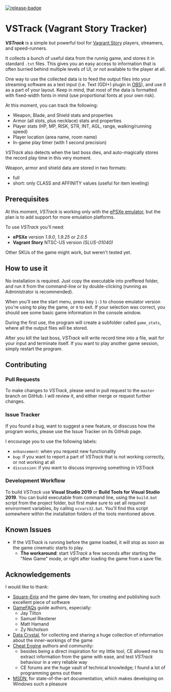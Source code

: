 [![release-badge]][latest-release]

[release-badge]: https://img.shields.io/github/v/release/Rosto75/vstrack?include_prereleases
[latest-release]: https://github.com/Rosto75/vstrack/releases/latest

# VSTrack (Vagrant Story Tracker)
[about-vstrack]: #about-vstrack

***VSTrack*** is a simple but powerful tool for [Vagrant Story][vagrant-game] players, streamers, and speed-runners. 


It collects a bunch of useful data from the runnig game, and stores it in standard `.txt` files. This gives you an easy access to information that is often burried behind multiple levels of UI, or not available to the player at all.

One way to use the collected data is to feed the output files into your streaming software as a text input (i.e. Text (GDI+) plugin in [OBS][obs]), and use it as a part of your layout. Keep in mind, that most of the data is formatted with fixed-width fonts in mind (use proportional fonts at your own risk).

At this moment, you can track the following:
* Weapon, Blade, and Shield stats and properties
* Armor (all slots, plus necklace) stats and properties
* Player stats (HP, MP, RISK, STR, INT, AGL, range, walking/running speed)
* Player location (area name, room name)
* In-game play timer (with 1 second precision)

*VSTrack* also detects when the last boss dies, and auto-magically stores the record play time in this very moment.

Weapon, armor and shield data are stored in two formats:
* full
* short: only CLASS and AFFINITY values (useful for item leveling)

## Prerequisites
[prerequisites]: #prerequisites

At this moment, *VSTrack* is working only with the [ePSXe emulator][epsxe-emulator], but the plan is to add support for more emulation platforms.

To use *VSTrack* you'll need:
* **ePSXe** version *1.9.0*, *1.9.25* or *2.0.5*
* **Vagrant Story** NTSC-US version *(SLUS-01040)*

Other SKUs of the game might work, but weren't tested yet.

## How to use it
[usage]: #usage

No installation is required. Just copy the executable into preffered folder, and run it from the command-line or by double-clicking (running as Administrator is recommended). 

When you'll see the start menu, press key `1-3` to choose emulator version you're using to play the game,  or `0` to exit. If your selection was correct, you should see some basic game information in the console window.

During the first use, the program will create a subfolder called `game_stats`, where all the output files will be stored.

After you kill the last boss, *VSTrack* will write record time into a file, wait for your input and terminate itself. If you want to play another game session, simply restart the program.

## Contributing
[contributing]: #contributing

### Pull Requests
[pull-requests]: #pull-requests

To make changes to *VSTrack*, please send in pull request to the `master` branch on GitHub. I will review it, and either merge or request further changes.

### Issue Tracker
[issue-tracker]: #issue-tracker

If you found a bug, want to suggest a new feature, or disscuss how the program works, please use the Issue Tracker on its GitHub page.

I encourage you to use the following labels:
* `enhancement`: when you request new functionality
* `bug`: if you want to report a part of *VSTrack* that is not working correctly, or not working at all
* `discussion`: if you want to discuss improving something in *VSTrack* 

### Development Workflow
[development-workflow]: #development-workflow

To build *VSTrack* use **Visual Studio 2019** or **Build Tools for Visual Studio 2019**. You can build executable from command line, using the `build.bat` script from the project folder, but first make sure to set all required envirorment variables, by calling `vcvars32.bat`. You'll find this script somewhere within the installation folders of the tools mentioned above. 

## Known Issues
[known-issues]: #known-issues

- If the *VSTrack* is running before the game loaded, it will stop as soon as the game cinematic starts to play.
  - **The workaround**: start *VSTrack* a few seconds after starting the "New Game" mode, or right after loading the game from a save file. 


## Acknowledgements
[acknowledgements]: #acknowledgements

I would like to thank:
* [Square-Enix][square-enix] and the game dev team, for creating and publishing such excellent piece of software
* [GameFAQs][game-faqs] guide authors, especially:
  * Jay Tilton
  * Samuel Riesterer
  * Matt Hamand
  * Zy Nicholson
* [Data Crystal][data-crystal], for collecting and sharing a huge collection of information about the inner-workings of the game
* [Cheat Engine][cheat-engine] authors and community:
  * besides being a direct inspiration for my little tool, CE allowed me to extract information from the game with ease, and test *VSTrack* behaviour in a very reliable way 
  * CE forums are the huge vault of technical knowledge; I found a lot of programming gems out there
* [MSDN][msdn], for state-of-the-art documentation, which makes developing on Windows such a pleasure


[vagrant-game]: https://en.wikipedia.org/wiki/Vagrant_Story
[obs]: https://obsproject.com
[epsxe-emulator]: https://www.epsxe.com
[data-crystal]: http://datacrystal.romhacking.net/wiki/Vagrant_Story
[game-faqs]: https://gamefaqs.gamespot.com/ps/914326-vagrant-story/faqs 
[square-enix]: https://www.jp.square-enix.com/game/detail/vagrantstory/
[cheat-engine]: https://www.cheatengine.org
[msdn]: https://msdn.microsoft.com/en-us/